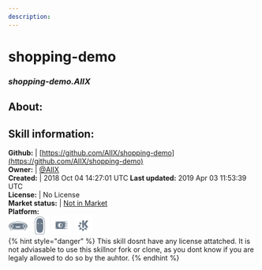 ```yaml
---
description: 
---
```


# shopping-demo  
### _shopping-demo.AIIX_  
## About:  


## Skill information:  
**Github:** | [https://github.com/AIIX/shopping-demo](https://github.com/AIIX/shopping-demo)  
**Owner:** | [@AIIX](https://github.com/AIIX)  
**Created:** | 2018 Oct 04 14:27:01 UTC  **Last updated:** 2019 Apr 03 11:53:39 UTC  
**License:** | No License  
**Market status:** | [Not in Market](https://market.mycroft.ai/skill/)  
**Platform:**  
 ![Mark I](../.gitbook/assets/mark-1-icon.png)  ![Mark II](../.gitbook/assets/mark-2-icon.png)  ![Picroft](../.gitbook/assets/picroft-icon.png)  ![plasmoid](../.gitbook/assets/kde.png)   
{% hint style="danger" %}
This skill dosnt have any license attatched. It is not adviasable to use this skillnor fork or clone, as you dont know if you are legaly allowed to do so by the auhtor.
{% endhint %}

